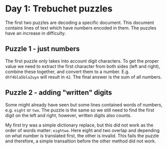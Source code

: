 # Day 1: Trebuchet puzzles
The first two puzzles are decoding a specific document. This document contains
lines of text which have numbers encoded in them. The puzzles have an increase
in difficulty. 

## Puzzle 1 - just numbers
The first puzzle only takes into account digit characters. To get the proper
value we need to extract the first character from both sides (left and right),
combine these together, and convert them to a number. E.g. `dhf4bla5bla2uyo`
will result in `42`. The final answer is the sum of all numbers.


## Puzzle 2 - adding "written" digits
Some might already have seen but some lines contained words of numbers, e.g.
`eight` or `two`. The puzzle is the same so we still need to find the first
digit on the left and right, however, written digits also counts. 

My first try was a simple dictionary replace, but this did not work as the
order of words matter: `eightwo`. Here eight and two overlap and depending on
what number is translated first, the other is invalid. This fails the puzzle
and therefore, a simple transaltion before the other method did not work.


